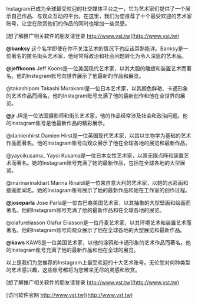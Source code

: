 Instagram已成为全球最受欢迎的社交媒体平台之一，它为艺术家们提供了一个展示自己作品、与观众互动的平台。在这里，我们为您推荐了十个最受欢迎的艺术家账号，让您在欣赏他们的作品的同时也增加一些灵感。

[想了解推广相关软件的朋友请登录 http://www.vst.tw](http://www.vst.tw)

**@banksy**
这个名字即使在你不关注艺术的情况下也应该耳熟能详。Banksy是一位著名的匿名街头艺术家，他经常将政治和社会问题转化为令人深思的艺术品。

**@jeffkoons**
Jeff Koons是一位美国现代艺术家，以其大胆的雕塑和装置艺术而著名。他的Instagram账号向世界展示了他最新的作品和展览。

@takashipom
Takashi Murakami是一位日本艺术家，以其颜色鲜艳、卡通形象的艺术作品而闻名。他的Instagram账号充满了他的最新创作和他在全世界的展览。

**@jr**
JR是一位法国摄影师和街头艺术家，他的作品经常涉及社会和政治问题。他的Instagram账号是他最新作品的精彩展示。

@damienhirst
Damien Hirst是一位英国现代艺术家，以其以生物学为基础的艺术作品而著名。他的Instagram账号向观众展示了他在全球各地的展览和最新作品。

@yayoikusama_
Yayoi Kusama是一位日本女性艺术家，以其无限点阵和装置艺术而著名。她的Instagram账号充满了她的最新作品，包括在全球各地的大型展览。

@marinarinaldiart
Marina Rinaldi是一位来自意大利的艺术家，以她的水彩画和插画而闻名。她的Instagram账号展示了她的最新作品和她在工作室的创作过程。

**@joseparla**
Jose Parla是一位古巴裔美国艺术家，以其抽象的大型壁画和绘画而著名。他的Instagram账号充满了他的最新作品和在全球各地的展览。

@olafureliasson
Olafur Eliasson是一位丹麦艺术家，以其环境艺术和装置艺术而著名。他的Instagram账号向观众展示了他在全球各地的大型展览和最新作品。

**@kaws**
KAWS是一位美国艺术家，以他的涂鸦和卡通形象的艺术作品而著名。他的Instagram账号充满了他的最新作品和他在全球的展览。

以上是我们为您推荐的Instagram上最受欢迎的十大艺术账号。无论您对何种类型的艺术感兴趣，这些账号都将为您带来无尽的灵感和欣赏。

[想了解推广相关软件的朋友请登录 http://www.vst.tw](http://www.vst.tw)


[访问软件官网 http://www.vst.tw](http://www.vst.tw)
